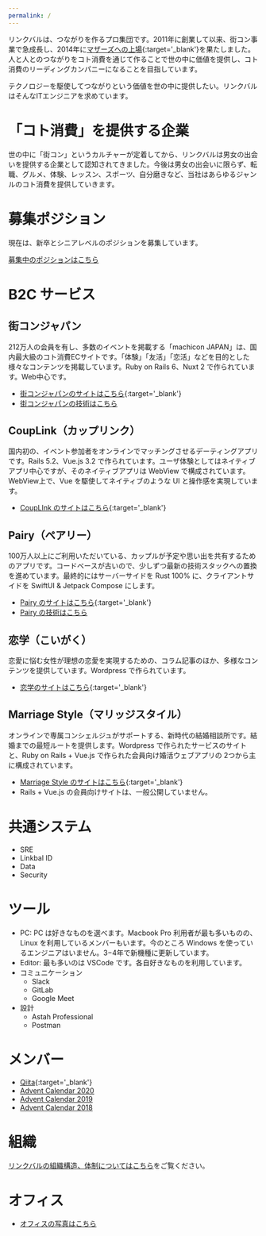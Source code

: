 ```yaml
---
permalink: /
---
```

リンクバルは、つながりを作るプロ集団です。2011年に創業して以来、街コン事業で急成長し、2014年に[マザーズへの上場](https://finance.yahoo.co.jp/quote/6046.T){:target='_blank'}を果たしました。人と人とのつながりをコト消費を通じて作ることで世の中に価値を提供し、コト消費のリーディングカンパニーになることを目指しています。

テクノロジーを駆使してつながりという価値を世の中に提供したい。リンクバルはそんなITエンジニアを求めています。

# 「コト消費」を提供する企業
世の中に「街コン」というカルチャーが定着してから、リンクバルは男女の出会いを提供する企業として認知されてきました。今後は男女の出会いに限らず、転職、グルメ、体験、レッスン、スポーツ、自分磨きなど、当社はあらゆるジャンルのコト消費を提供していきます。

# 募集ポジション
現在は、新卒とシニアレベルのポジションを募集しています。

[募集中のポジションはこちら](/positions/)

# B2C サービス
## 街コンジャパン
212万人の会員を有し、多数のイベントを掲載する「machicon JAPAN」は、国内最大級のコト消費ECサイトです。「体験」「友活」「恋活」などを目的とした様々なコンテンツを掲載しています。Ruby on Rails 6、Nuxt 2 で作られています。Web中心です。

- [街コンジャパンのサイトはこちら](https://machicon.jp/){:target='_blank'}
- [街コンジャパンの技術はこちら](/tech/mj)

## CoupLink（カップリンク）
国内初の、イベント参加者をオンラインでマッチングさせるデーティングアプリです。Rails 5.2、Vue.js 3.2 で作られています。ユーザ体験としてはネイティブアプリ中心ですが、そのネイティブアプリは WebView で構成されています。WebView上で、Vue を駆使してネイティブのような UI と操作感を実現しています。

- [CoupLInk のサイトはこちら](https://couplink.jp/){:target='_blank'}

## Pairy（ペアリー）
100万人以上にご利用いただいている、カップルが予定や思い出を共有するためのアプリです。コードベースが古いので、少しずつ最新の技術スタックへの置換を進めています。最終的にはサーバーサイドを Rust 100% に、クライアントサイドを SwiftUI & Jetpack Compose にします。

- [Pairy のサイトはこちら](https://pairy.com/){:target='_blank'}
- [Pairy の技術はこちら](/tech/pairy)

## 恋学（こいがく）
恋愛に悩む女性が理想の恋愛を実現するための、コラム記事のほか、多様なコンテンツを提供しています。Wordpress で作られています。

- [恋学のサイトはこちら](https://koigaku.machicon.jp/){:target='_blank'}

## Marriage Style（マリッジスタイル）
オンラインで専属コンシェルジュがサポートする、新時代の結婚相談所です。結婚までの最短ルートを提供します。Wordpress で作られたサービスのサイトと、Ruby on Rails + Vue.js で作られた会員向け婚活ウェブアプリの 2つから主に構成されています。

- [Marriage Style のサイトはこちら](https://marriage-style.jp/){:target='_blank'}
- Rails + Vue.js の会員向けサイトは、一般公開していません。

# 共通システム
- SRE
- Linkbal ID
- Data
- Security

# ツール
- PC: PC は好きなものを選べます。Macbook Pro 利用者が最も多いものの、Linux を利用しているメンバーもいます。今のところ Windows を使っているエンジニアはいません。3−4年で新機種に更新しています。
- Editor: 最も多いのは VSCode です。各自好きなものを利用しています。
- コミュニケーション
  - Slack
  - GitLab
  - Google Meet
- 設計
  - Astah Professional
  - Postman

# メンバー
- [Qiita](https://qiita.com/organizations/linkbal){:target='_blank'}
- [Advent Calendar 2020](https://qiita.com/advent-calendar/2020/linkbal)
- [Advent Calendar 2019](https://qiita.com/advent-calendar/2019/linkbal)
- [Advent Calendar 2018](https://qiita.com/advent-calendar/2018/linkbal)

# 組織
[リンクバルの組織構造、体制についてはこちら](/organization)をご覧ください。

# オフィス
- [オフィスの写真はこちら](/office)
